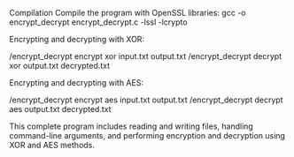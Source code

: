 Compilation
Compile the program with OpenSSL libraries:
gcc -o encrypt_decrypt encrypt_decrypt.c -lssl -lcrypto

Encrypting and decrypting with XOR:

/encrypt_decrypt encrypt xor input.txt output.txt
/encrypt_decrypt decrypt xor output.txt decrypted.txt

Encrypting and decrypting with AES:

/encrypt_decrypt encrypt aes input.txt output.txt
/encrypt_decrypt decrypt aes output.txt decrypted.txt


This complete program includes reading and writing files, handling command-line arguments,
and performing encryption and decryption using XOR and AES methods.
